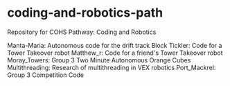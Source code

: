 # coding-and-robotics-path
Repository for COHS Pathway: Coding and Robotics


Manta-Maria: Autonomous code for the drift track
Block Tickler: Code for a Tower Takeover robot
Matthew_r:  Code for a friend's Tower Takeover robot
Moray_Towers: Group 3 Two Minute Autonomous Orange Cubes
Multithreading: Research of multithreading in VEX robotics
Port_Mackrel: Group 3 Competition Code